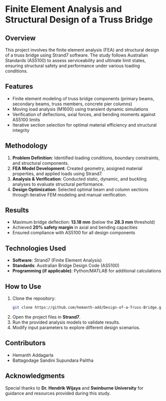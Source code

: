 # Finite Element Analysis and Structural Design of a Truss Bridge

## Overview
This project involves the finite element analysis (FEA) and structural design of a truss bridge using Strand7 software. The study follows Australian Standards (AS5100) to assess serviceability and ultimate limit states, ensuring structural safety and performance under various loading conditions.

## Features
- Finite element modeling of truss bridge components (primary beams, secondary beams, truss members, concrete pier columns)
- Moving load analysis (M1600) using transient dynamic simulations
- Verification of deflections, axial forces, and bending moments against AS5100 limits
- Iterative section selection for optimal material efficiency and structural integrity

## Methodology
1. **Problem Definition**: Identified loading conditions, boundary constraints, and structural components.
2. **FEA Model Development**: Created geometry, assigned material properties, and applied loads using Strand7.
3. **Analysis & Verification**: Conducted static, dynamic, and buckling analyses to evaluate structural performance.
4. **Design Optimization**: Selected optimal beam and column sections through iterative FEM modeling and manual verification.

## Results
- Maximum bridge deflection: **13.18 mm** (below the **28.3 mm** threshold)
- Achieved **20% safety margin** in axial and bending capacities
- Ensured compliance with AS5100 for all design components

## Technologies Used
- **Software**: Strand7 (Finite Element Analysis)
- **Standards**: Australian Bridge Design Code (AS5100)
- **Programming (if applicable)**: Python/MATLAB for additional calculations

## How to Use
1. Clone the repository:
   ```bash
   git clone https://github.com/hemanth-add/Design-of-a-Truss-Bridge.git
   ```
2. Open the project files in **Strand7**.
3. Run the provided analysis models to validate results.
4. Modify input parameters to explore different design scenarios.

## Contributors
- Hemanth Addagarla
- Battagodage Sandini Supundara Palitha

## Acknowledgments
Special thanks to **Dr. Hendrik Wijaya** and **Swinburne University** for guidance and resources provided during this study.

